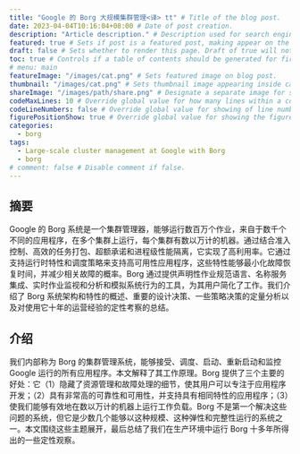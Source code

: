 ```yaml
---
title: "Google 的 Borg 大规模集群管理<译> tt" # Title of the blog post.
date: 2023-04-04T10:16:04+08:00 # Date of post creation.
description: "Article description." # Description used for search engine.
featured: true # Sets if post is a featured post, making appear on the home page side bar.
draft: false # Sets whether to render this page. Draft of true will not be rendered.
toc: true # Controls if a table of contents should be generated for first-level links automatically.
# menu: main
featureImage: "/images/cat.png" # Sets featured image on blog post.
thumbnail: "/images/cat.png" # Sets thumbnail image appearing inside card on homepage.
shareImage: "/images/path/share.png" # Designate a separate image for social media sharing.
codeMaxLines: 10 # Override global value for how many lines within a code block before auto-collapsing.
codeLineNumbers: false # Override global value for showing of line numbers within code block.
figurePositionShow: true # Override global value for showing the figure label.
categories:
  - borg
tags:
  - Large-scale cluster management at Google with Borg
  - borg
# comment: false # Disable comment if false.
---
```


## 摘要  
Google 的 Borg 系统是一个集群管理器，能够运行数百万个作业，来自于数千个不同的应用程序，在多个集群上运行，每个集群有数以万计的机器。通过结合准入控制、高效的任务打包、超额承诺和进程级性能隔离，它实现了高利用率。它通过支持运行时特性和调度策略来支持高可用性应用程序，这些特性能够最小化故障恢复时间，并减少相关故障的概率。Borg 通过提供声明性作业规范语言、名称服务集成、实时作业监视和分析和模拟系统行为的工具，为其用户简化了工作。我们介绍了 Borg 系统架构和特性的概述、重要的设计决策、一些策略决策的定量分析以及对使用它十年的运营经验的定性考察的总结。  

## 介绍  
我们内部称为 Borg 的集群管理系统，能够接受、调度、启动、重新启动和监控 Google 运行的所有应用程序。本文解释了其工作原理。Borg 提供了三个主要的好处：它（1）隐藏了资源管理和故障处理的细节，使其用户可以专注于应用程序开发；（2）具有非常高的可靠性和可用性，并支持具有相同特性的应用程序；（3）使我们能够有效地在数以万计的机器上运行工作负载。Borg 不是第一个解决这些问题的系统，但它是少数几个能够以这种规模、这种弹性和完整性运行的系统之一。本文围绕这些主题展开，最后总结了我们在生产环境中运行 Borg 十多年所得出的一些定性观察。  